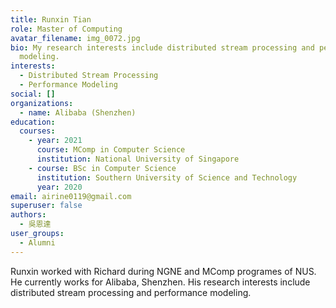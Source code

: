 ```yaml
---
title: Runxin Tian
role: Master of Computing
avatar_filename: img_0072.jpg
bio: My research interests include distributed stream processing and performance
  modeling.
interests:
  - Distributed Stream Processing
  - Performance Modeling
social: []
organizations:
  - name: Alibaba (Shenzhen)
education:
  courses:
    - year: 2021
      course: MComp in Computer Science
      institution: National University of Singapore
    - course: BSc in Computer Science
      institution: Southern University of Science and Technology
      year: 2020
email: airine0119@gmail.com
superuser: false
authors:
  - 吳恩達
user_groups:
  - Alumni
---
```

Runxin worked with Richard during NGNE and MComp programes of NUS. He currently works for Alibaba, Shenzhen. His research interests include distributed stream processing and performance modeling.